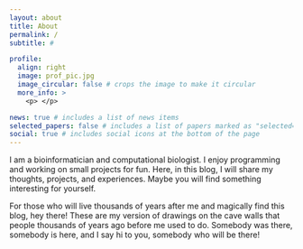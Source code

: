 ```yaml
---
layout: about
title: About
permalink: /
subtitle: #

profile:
  align: right
  image: prof_pic.jpg
  image_circular: false # crops the image to make it circular
  more_info: >
    <p> </p>

news: true # includes a list of news items
selected_papers: false # includes a list of papers marked as "selected={true}"
social: true # includes social icons at the bottom of the page
---
```


I am a bioinformatician and computational biologist. I enjoy programming and working on small projects for fun. Here, in this blog, I will share my thoughts, projects, and experiences. Maybe you will find something interesting for yourself.

For those who will live thousands of years after me and magically find this blog, hey there! These are my version of drawings on the cave walls that people thousands of years ago before me used to do. Somebody was there, somebody is here, and I say hi to you, somebody who will be there!